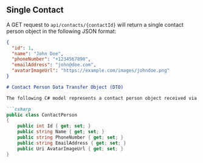 

## Single Contact

A GET request to `api/contacts/{contactId}` will return a single contact person object in the following JSON format:

```json
{
  "id": 1,
  "name": "John Doe",
  "phoneNumber": "+1234567890",
  "emailAddress": "john@doe.com",
  "avatarImageUrl": "https://example.com/images/johndoe.png"
}
```


```markdown
# Contact Person Data Transfer Object (DTO)

The following C# model represents a contact person object received via the API:

```csharp
public class ContactPerson
{
    public int Id { get; set; }
    public string Name { get; set; }
    public string PhoneNumber { get; set; }
    public string EmailAddress { get; set; }
    public Uri AvatarImageUrl { get; set; }
}
```

